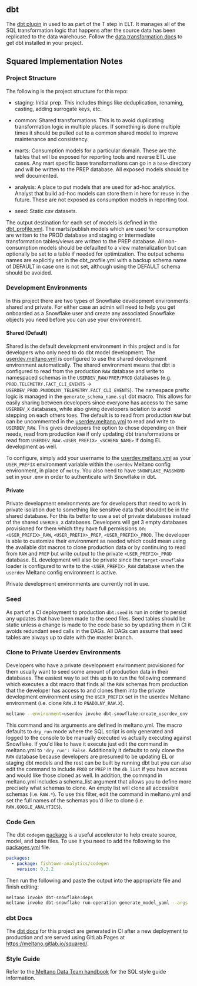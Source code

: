 ## dbt

The [dbt plugin](https://github.com/dbt-labs/dbt-core) in used to as part of the T step in ELT.
It manages all of the SQL transformation logic that happens after the source data has been replicated to the data warehouse.
Follow the [data transformation docs](https://docs.meltano.com/guide/transformation) to get dbt installed in your project.

## Squared Implementation Notes

### Project Structure

The following is the project structure for this repo:

- staging: Initial prep.
This includes things like deduplication, renaming, casting, adding surrogate keys, etc.

- common: Shared transformations.
This is to avoid duplicating transformation logic in multiple places.
If something is done multiple times it should be pulled out to a common shared model to improve maintenance and consistency.

- marts: Consumption models for a particular domain.
These are the tables that will be exposed for reporting tools and reverse ETL use cases.
Any mart specific base transformations can go in a `base` directory and will be written to the PREP database.
All exposed models should be well documented.

- analysis: A place to put models that are used for ad-hoc analytics.
Analyst that build ad-hoc models can store them in here for reuse in the future.
These are not exposed as consumption models in reporting tool.

- seed: Static csv datasets.

The output destination for each set of models is defined in the [dbt_profile.yml](https://gitlab.com/meltano/squared/-/blob/master/data/transform/dbt_project.yml).
The marts/publish models which are used for consumption are written to the PROD database and staging or intermediate transformation tables/views are written to the PREP database.
All non-consumption models should be defaulted to a view materialization but can optionally be set to a table if needed for optimization.
The output schema names are explicitly set in the dbt_profile.yml with a backup schema name of DEFAULT in case one is not set, although using the DEFAULT schema should be avoided.

### Development Environments

In this project there are two types of Snowflake development environments: shared and private.
For either case an admin will need to help you get onboarded as a Snowflake user and create any associated Snowflake objects you need before you can use your environment.

#### Shared (Default)

Shared is the default development environment in this project and is for developers who only need to do dbt model development.
The [userdev.meltano.yml](../environments/userdev.meltano.yml) is configured to use the shared development environment automatically.
The shared environment means that dbt is configured to read from the production `RAW` database and write to namespaced schemas in the `USERDEV_RAW/PREP/PROD` databases (e.g. `PROD.TELEMETRY.FACT_CLI_EVENTS` -> `USERDEV_PROD.PNADOLNY_TELEMETRY.FACT_CLI_EVENTS`).
The namespace prefix logic is managed in the `generate_schema_name.sql` dbt macro.
This allows for easily sharing between developers since everyone has access to the same `USERDEV_X` databases, while also giving developers isolation to avoid stepping on each others toes.
The default is to read from production `RAW` but can be uncommented in the [userdev.meltano.yml](../environments/userdev.meltano.yml) to read and write to `USERDEV_RAW`.
This gives developers the option to chose depending on their needs, read from production `RAW` if only updating dbt transformations or read from `USERDEV_RAW.<USER_PREFIX>_<SCHEMA_NAME>` if doing EL development as well.

To configure, simply add your username to the [userdev.meltano.yml](../environments/userdev.meltano.yml) as your `USER_PREFIX` environment variable within the `userdev` Meltano config environment, in place of `melty`.
You also need to have `SNOWFLAKE_PASSWORD` set in your .env in order to authenticate with Snowflake in dbt.

#### Private

Private development environments are for developers that need to work in private isolation due to something like sensitive data that shouldnt be in the shared database.
For this its better to use a set of private databases instead of the shared `USERDEV_X` databases.
Developers will get 3 empty databases provisioned for them which they have full permissions on: `<USER_PREFIX>_RAW`, `<USER_PREFIX>_PREP`, `<USER_PREFIX>_PROD`.
The developer is able to customize their environment as needed which could mean using the available dbt macros to clone production data or by continuing to read from `RAW` and `PREP` but write output to the private `<USER_PREFIX>_PROD` database.
EL development will also be private since the `target-snowflake` loader is configured to write to the `<USER_PREFIX>_RAW` database when the `userdev` Meltano config environment is active.

Private development environments are currently not in use.

### Seed

As part of a CI deployment to production `dbt:seed` is run in order to persist any updates that have been made to the seed files.
Seed tables should be static unless a change is made to the code base so by updating them in CI it avoids redundant seed calls in the DAGs.
All DAGs can assume that seed tables are always up to date with the master branch.

### Clone to Private Userdev Environments

Developers who have a private development environment provisioned for them usually want to seed some amount of production data in their databases.
The easiest way to set this up is to run the following command which executes a dbt macro that finds all the `RAW` schemas from production that the developer has access to and clones them into the private development environment using the `USER_PREFIX` set in the userdev Meltano environment (i.e. clone `RAW.X` to `PNADOLNY_RAW.X`).

```bash
meltano --environment=userdev invoke dbt-snowflake:create_userdev_env
```

This command and its arguments are defined in meltano.yml.
The macro defaults to `dry_run` mode where the SQL script is only generated and logged to the console to be manually executed vs actually executing against Snowflake.
If you'd like to have it execute just edit the command in meltano.yml to `'dry_run': False`.
Additionally it defaults to only clone the `RAW` database because developers are presumed to be updating EL or staging dbt models and the rest can be built by running dbt but you can also edit the command to include `PROD` or `PREP` in the `db_list` if you have access and would like those cloned as well.
In addition, the command in meltano.yml includes a schema_list argument that allows you to define more precisely what schemas to clone.
An empty list will clone all accessible schemas (i.e. `RAW.*`).
To use this filter, edit the command in meltano.yml and set the full names of the schemas you'd like to clone (i.e. `RAW.GOOGLE_ANALYTICS`).

### Code Gen

The dbt `codegen` [package](https://github.com/dbt-labs/dbt-codegen) is a useful accelerator to help create source, model, and base files.
To use it you need to add the following to the [packages.yml](packages.yml) file.

```yaml
packages:
  - package: fishtown-analytics/codegen
    version: 0.3.2
```
Then run the following and paste the output into the appropriate file and finish editing:

```bash
meltano invoke dbt-snowflake:deps
meltano invoke dbt-snowflake run-operation generate_model_yaml --args '{"model_name": "fact_plugin_usage"}'
```

### dbt Docs

The [dbt docs](https://docs.getdbt.com/docs/building-a-dbt-project/documentation) for this project are generated in CI after a new deployment to production and are served using GitLab Pages at https://meltano.gitlab.io/squared/. 

### Style Guide

Refer to the[ Meltano Data Team handbook](https://handbook.meltano.com/data-team/sql-style-guide) for the SQL style guide information.
